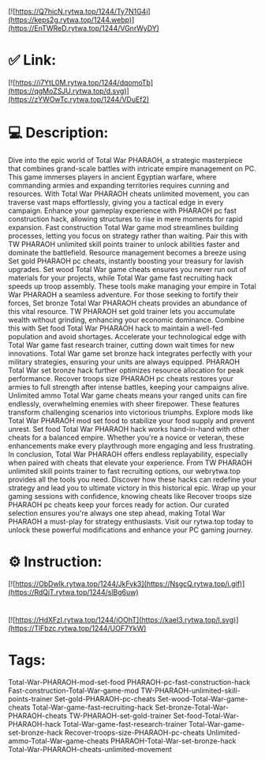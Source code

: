 [![https://Q7hicN.rytwa.top/1244/Ty7N1G4i](https://keps2g.rytwa.top/1244.webp)](https://EnTWReD.rytwa.top/1244/VGnrWyDY)
# ✅ Link:
[![https://i7YtL0M.rytwa.top/1244/dqomoTb](https://qgMoZSJU.rytwa.top/d.svg)](https://zYWOwTc.rytwa.top/1244/VDuEf2)
# 💻 Description:
Dive into the epic world of Total War PHARAOH, a strategic masterpiece that combines grand-scale battles with intricate empire management on PC. This game immerses players in ancient Egyptian warfare, where commanding armies and expanding territories requires cunning and resources. With Total War PHARAOH cheats unlimited movement, you can traverse vast maps effortlessly, giving you a tactical edge in every campaign.
Enhance your gameplay experience with PHARAOH pc fast construction hack, allowing structures to rise in mere moments for rapid expansion. Fast construction Total War game mod streamlines building processes, letting you focus on strategy rather than waiting. Pair this with TW PHARAOH unlimited skill points trainer to unlock abilities faster and dominate the battlefield.
Resource management becomes a breeze using Set gold PHARAOH pc cheats, instantly boosting your treasury for lavish upgrades. Set wood Total War game cheats ensures you never run out of materials for your projects, while Total War game fast recruiting hack speeds up troop assembly. These tools make managing your empire in Total War PHARAOH a seamless adventure.
For those seeking to fortify their forces, Set bronze Total War PHARAOH cheats provides an abundance of this vital resource. TW PHARAOH set gold trainer lets you accumulate wealth without grinding, enhancing your economic dominance. Combine this with Set food Total War PHARAOH hack to maintain a well-fed population and avoid shortages.
Accelerate your technological edge with Total War game fast research trainer, cutting down wait times for new innovations. Total War game set bronze hack integrates perfectly with your military strategies, ensuring your units are always equipped. PHARAOH Total War set bronze hack further optimizes resource allocation for peak performance.
Recover troops size PHARAOH pc cheats restores your armies to full strength after intense battles, keeping your campaigns alive. Unlimited ammo Total War game cheats means your ranged units can fire endlessly, overwhelming enemies with sheer firepower. These features transform challenging scenarios into victorious triumphs.
Explore mods like Total War PHARAOH mod set food to stabilize your food supply and prevent unrest. Set food Total War PHARAOH hack works hand-in-hand with other cheats for a balanced empire. Whether you're a novice or veteran, these enhancements make every playthrough more engaging and less frustrating.
In conclusion, Total War PHARAOH offers endless replayability, especially when paired with cheats that elevate your experience. From TW PHARAOH unlimited skill points trainer to fast recruiting options, our webrytwa.top provides all the tools you need. Discover how these hacks can redefine your strategy and lead you to ultimate victory in this historical epic.
Wrap up your gaming sessions with confidence, knowing cheats like Recover troops size PHARAOH pc cheats keep your forces ready for action. Our curated selection ensures you're always one step ahead, making Total War PHARAOH a must-play for strategy enthusiasts. Visit our rytwa.top today to unlock these powerful modifications and enhance your PC gaming journey.

# ⚙️ Instruction:
[![https://ObDwIk.rytwa.top/1244/JkFvk3](https://NsgcQ.rytwa.top/i.gif)](https://RdQjT.rytwa.top/1244/slBg6uw)
#
[![https://HdXFzI.rytwa.top/1244/iOOhT](https://kaeI3.rytwa.top/l.svg)](https://TlFbzc.rytwa.top/1244/UOF7YkW)
# Tags:
Total-War-PHARAOH-mod-set-food PHARAOH-pc-fast-construction-hack Fast-construction-Total-War-game-mod TW-PHARAOH-unlimited-skill-points-trainer Set-gold-PHARAOH-pc-cheats Set-wood-Total-War-game-cheats Total-War-game-fast-recruiting-hack Set-bronze-Total-War-PHARAOH-cheats TW-PHARAOH-set-gold-trainer Set-food-Total-War-PHARAOH-hack Total-War-game-fast-research-trainer Total-War-game-set-bronze-hack Recover-troops-size-PHARAOH-pc-cheats Unlimited-ammo-Total-War-game-cheats PHARAOH-Total-War-set-bronze-hack Total-War-PHARAOH-cheats-unlimited-movement





